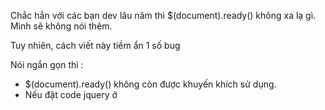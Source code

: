 Chắc hẳn với các bạn dev lâu năm thì $(document).ready() không xa lạ gì. Mình sẽ không nói thêm. 

Tuy nhiên, cách viết này tiềm ẩn 1 số bug 

Nói ngắn gọn thì : 

* $(document).ready() không còn được khuyến khích sử dụng. 
* Nếu đặt code jquery ở <script> cuối <body> thì không cần sử dụng $(document).ready() nữa. 
    
**1.Tại sao không khuyến khích cách viết này ? **
    
jQuery cung cấp 1 số cách để attach 1 function sẽ chạy khi DOM ready. Tất cả các cách viết sau là tương đương nhau : 
    
```
$(handler)
$(document).ready(handler)
$("document").ready(handler)
$("img").ready(handler)
$().ready(handler)
```
    
Trong jQuery 3.0 thì chỉ có cách viết thứ nhất được recommend, tất cả các cách viết còn lại vẫn hoạt động nhưng bị deprecate.

Cách viết : 

*  Không tốt : 
 
```
$(document).ready(function() {
    ....
});
```

*   Tốt : 
    
```
$(function() {
    
 });
```

**2.Tại sao không cần thiết sử dụng :**
    
Ở phần <script> cuối <body>, các phần tử DOM nằm trên <script> đã được load xong và có thể access được từ jQuery.
Do vậy, không cần sử dụng $(document).ready() 

Mình hay có thói quen là để code trong $(document).ready(). Và có 1 vài lần 1 số hàm không hoạt động, nếu để ngoài $(document).ready() thì hoạt động. Chỗ này mình chưa rõ nguyên do, nhưng hỏi các bác veteran coder (ベテラン) trong công ty thì các bác cũng không sử dụng hàm này do tiềm ẩn lỗi chưa rõ nguyên nhân.